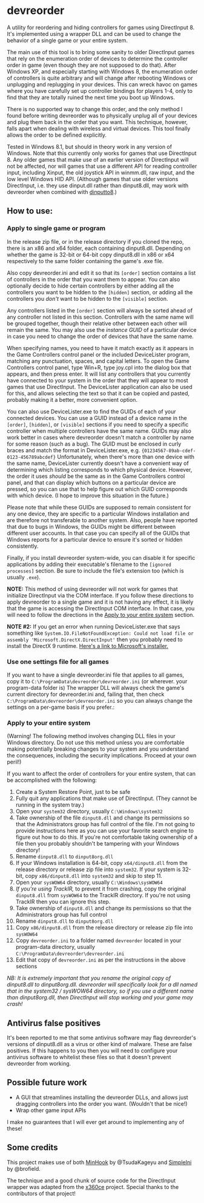 # devreorder
A utility for reordering and hiding controllers for games using DirectInput 8. It's implemented using a wrapper DLL and can be used to change the behavior of a single game or your entire system.

The main use of this tool is to bring some sanity to older DirectInput games that rely on the enumeration order of devices to determine the controller order in game (even though they are not supposed to do that). After Windows XP, and especially starting with Windows 8, the enumeration order of controllers is quite arbitrary and will change after rebooting Windows or unplugging and replugging in your devices. This can wreck havoc on games where you have carefully set up controller bindings for players 1-4, only to find that they are totally ruined the next time you boot up Windows.

There is no supported way to change this order, and the only method I found before writing devreorder was to physically unplug all of your devices and plug them back in the order that you want. This technique, however, falls apart when dealing with wireless and virtual devices. This tool finally allows the order to be defined explicitly.

Tested in Windows 8.1, but should in theory work in any version of Windows. Note that this currently only works for games that use DirectInput 8. Any older games that make use of an earlier version of DirectInput will not be affected, nor will games that use a different API for reading controller input, including Xinput, the old joystick API in winmm.dll, raw input, and the low level Windows HID API. (Although games that use older versions DirectInput, i.e. they use dinput.dll rather than dinput8.dll, may work with devreorder when combined with [dinputto8](https://github.com/elishacloud/dinputto8).)

## How to use:

### Apply to single game or program

In the release zip file, or in the release directory if you cloned the repo, there is an x86 and x64 folder, each containing dinput8.dll. Depending on whether the game is 32-bit or 64-bit copy dinput8.dll in x86 or x64 respectively to the same folder containing the game's .exe file.

Also copy devreorder.ini and edit it so that its `[order]` section contains a list of controllers in the order that you want them to appear. You can also optionally decide to hide certain controllers by either adding all the controllers you want to be hidden to the `[hidden]` section, or adding all the controllers you _don't_ want to be hidden to the `[visible]` section.

Any controllers listed in the `[order]` section will always be sorted ahead of any controller not listed in this section. Controllers with the same name will be grouped together, though their relative other between each other will remain the same. You may also use the *instance GUID* of a particular device in case you need to change the order of devices that have the same name.

When specifying names, you need to have it match exactly as it appears in the Game Controllers control panel or the included DeviceLister program, matching any punctuation, spaces, and capital letters. To open the Game Controllers control panel, type Win+R, type joy.cpl into the dialog box that appears, and then press enter. It will list any controllers that you currently have connected to your system in the order that they will appear to most games that use DirectInput. The DeviceLister application can also be used for this, and allows selecting the text so that it can be copied and pasted, probably making it a better, more convenient option.

You can also use DeviceLister.exe to find the GUIDs of each of your connected devices. You can use a GUID instead of a device name in the `[order]`, `[hidden]`, or `[visible]` sections if you need to specify a specific controller when multiple controllers have the same name. GUIDs may also work better in cases where devreorder doesn't match a controller by name for some reason (such as a bug). The GUID must be enclosed in curly braces and match the format in DeviceLister.exe, e.g. `{01234567-89ab-cdef-0123-456789abcdef}` Unfortunately, when there's more than one device with the same name, DeviceLister currently doesn't have a convenient way of determining which listing corresponds to which physical device. However, the order it uses *should* be the same as in the Game Controllers control panel, and that can display which buttons on a particular device are pressed, so you can use that to help figure out which GUID corresponds with which device. (I hope to improve this situation in the future.)

Please note that while these GUIDs are supposed to remain consistent for any one device, they are specific to a particular Windows installation and are therefore not transferable to another system. Also, people have reported that due to bugs in Windows, the GUIDs might be different between different user accounts. In that case you can specify all of the GUIDs that Windows reports for a particular device to ensure it's sorted or hidden consistently.

Finally, if you install devreorder system-wide, you can disable it for specific applications by adding their executable's filename to the `[ignored processes]` section. Be sure to include the file's extension too (which is usually `.exe`).

**NOTE:** This method of using devreorder will not work for games that initialize DirectInput via the COM interface. If you follow these directions to apply devreorder to a single game and it is not having any effect, it is likely that the game is accessing the DirectInput COM interface. In that case, you will need to follow the directions in the [Apply to your entire system](#apply-to-your-entire-system) section.

**NOTE #2:** If you get an error when running DeviceLister.exe that says something like `System.IO.FileNotFoundException: Could not load file or assembly 'Microsoft.DirectX.DirectInput'` then you probably need to install the DirectX 9 runtime. [Here's a link to Microsoft's installer.](https://www.microsoft.com/en-us/download/details.aspx?id=8109)

### Use one settings file for all games

If you want to have a single devreorder.ini file that applies to all games, copy it to `C:\ProgramData\devreorder\devreorder.ini` (or wherever. your program-data folder is) The wrapper DLL will always check the game's current directory for devreorder.ini and, failing that, then check `C:\ProgramData\devreorder\devreorder.ini` so you can always change the settings on a per-game basis if you prefer.:

### Apply to your entire system

(Warning! The following method involves changing DLL files in your Windows directory. Do not use this method unless you are comfortable making potentially breaking changes to your system and you understand the consequences, including the security implications. Proceed at your own peril!)

If you want to affect the order of controllers for your entire system, that can be accomplished with the following:

1. Create a System Restore Point, just to be safe
2. Fully quit any applications that make use of DirectInput. (They cannot be running in the system tray.)
3. Open your `system32` directory, usually `C:\Windows\system32`
4. Take ownership of the file `dinput8.dll` and change its permissions so that the Administrators group has full control of the file. I'm not going to provide instructions here as you can use your favorite search engine to figure out how to do this. If you're not comfortable taking ownership of a file then you probably shouldn't be tampering with your Windows directory!
5. Rename `dinput8.dll` to `dinput8org.dll`
6. If your Windows installation is 64-bit, copy `x64/dinput8.dll` from the release directory or release zip file into `system32`. If your system is 32-bit, copy `x86/dinput8.dll` into `system32` and skip to step 11.
7. Open your `sysWOW64` directory, usually `C:\Windows\sysWOW64`
8. *If you're using TrackIR,* to prevent it from crashing, copy the original `dinput8.dll` from `sysWOW64` to the TrackIR directory. If you're not using TrackIR then you can ignore this step.
9. Take ownership of `dinput8.dll` and change its permissions so that the Administrators group has full control
10. Rename `dinput8.dll` to `dinput8org.dll`
11. Copy `x86/dinput8.dll` from the release directory or release zip file into `sysWOW64`
12. Copy `devreorder.ini` to a folder named `devreorder` located in your program-data directory, usually `C:\ProgramData\devreorder\devreorder.ini`
13. Edit that copy of `devreorder.ini` as per the instructions in the above sections

*NB: It is extremely important that you rename the original copy of dinput8.dll to dinput8org.dll. devreorder will specifically look for a dll named that in the system32 / sysWOW64 directory, so if you use a different name than dinput8org.dll, then DirectInput will stop working and your game may crash!*

## Antivirus false positives

It's been reported to me that some antivirus software may flag devreorder's versions of dinput8.dll as a virus or other kind of malware. These are false positives. If this happens to you then you will need to configure your antivirus software to whitelist these files so that it doesn't prevent devreorder from working.

## Possible future work

- A GUI that streamlines installing the devreorder DLLs, and allows just dragging controllers into the order you want. (Wouldn't that be nice!)
- Wrap other game input APIs

I make no guarantees that I will ever get around to implementing any of these!

## Some credits

This project makes use of both [MinHook](https://github.com/TsudaKageyu/minhook) by @TsudaKageyu and [SimpleIni](https://github.com/brofield/simpleini) by @brofield.

The technique and a good chunk of source code for the DirectInput wrapper was adapted from the [x360ce](https://github.com/x360ce/x360ce) project. Special thanks to the contributors of that project!
